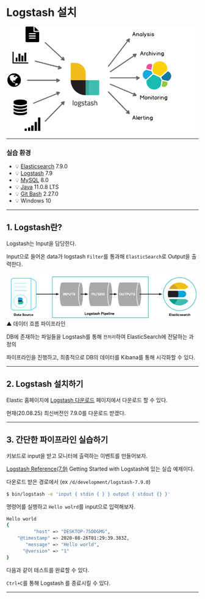# Logstash 설치

![img](../.vuepress/public/images/img-es/logstashLogo.png)  

---

### 실습 환경

- 💡 [Elasticsearch](https://www.elastic.co/guide/en/elasticsearch/reference/7.9/index.html) 7.9.0
- 💡 [Logstash](https://www.elastic.co/guide/en/logstash/current/introduction.html) 7.9
- 💡 [MySQL](https://dev.mysql.com/) 8.0
- 💡 [Java](https://www.oracle.com/java/technologies/javase-jdk11-downloads.html) 11.0.8 LTS
- 💡 [Git Bash](https://gitforwindows.org/) 2.27.0
- 💡 Windows 10

---

## 1. Logstash란?

Logstash는 Input을 담당한다.

Input으로 들어온 data가 logstash `Filter`를 통과해 `ElasticSearch`로 Output을 출력한다.

![img](../.vuepress/public/images/img-es/1.logstash.png)  
▲ 데이터 흐름 파이프라인


DB에 존재하는 파일들을 Logstash를 통해 `전처리`하여 ElasticSearch에 전달하는 과정의

파이프라인을 진행하고, 최종적으로 DB의 데이터를 Kibana를 통해 시각화할 수 있다.

---

## 2. Logstash 설치하기

Elastic 홈페이지에 [Logstash 다운로드](https://www.elastic.co/kr/downloads/logstash) 페이지에서 다운로드 할 수 있다.

현재(20.08.25) 최신버전인 7.9.0를 다운로드 받겠다.

---

## 3. 간단한 파이프라인 실습하기

키보드로 input을 받고 모니터에 출력하는 이벤트를 만들어보자.

[Logstash Reference(7.9)](https://www.elastic.co/guide/en/logstash/current/first-event.html) Getting Started with Logstash에 있는 실습 예제이다.

다운로드 받은 경로에서 (ex `/d/development/logstash-7.9.0`)

```bash
$ bin/logstash -e 'input { stdin { } } output { stdout {} }'
```

명령어를 실행하고 `Hello wolrd`를 input으로 입력해보자.


```bash
Hello world
{
          "host" => "DESKTOP-75DDGMG",
    "@timestamp" => 2020-08-26T01:29:39.383Z,
       "message" => "Hello world",
      "@version" => "1"
}
```

다음과 같이 테스트를 완료할 수 있다.

`Ctrl+C`를 통해 Logstash 를 종료시킬 수 있다.

---